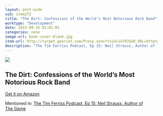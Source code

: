 ```yaml
---
layout: post-wide
uid: item272
title: "The Dirt: Confessions of the World’s Most Notorious Rock Band"
worktype: "Development"
date: 2015-09-15 01:01:01
categories: none
image-url: book-cover-blank.jpg
item-url: http://target.georiot.com/Proxy.ashx?tsid=14707&GR_URL=http%3A%2F%2Fwww.amazon.com%2FThe-Dirt-Confessions-Worlds-Notorious%2Fdp%2F0060989157%2F
description: "The Tim Ferriss Podcast, Ep 15: Neil Strauss, Author of The Game"
---
```

<a href="http://target.georiot.com/Proxy.ashx?tsid=14707&GR_URL=http%3A%2F%2Fwww.amazon.com%2FThe-Dirt-Confessions-Worlds-Notorious%2Fdp%2F0060989157%2F" target="blank"><img src="../../../../img/thumbs/book-cover-blank.jpg" class="prod-img"></a>
<h2>The Dirt: Confessions of the World’s Most Notorious Rock Band</h2>
<p><a href="http://target.georiot.com/Proxy.ashx?tsid=14707&GR_URL=http%3A%2F%2Fwww.amazon.com%2FThe-Dirt-Confessions-Worlds-Notorious%2Fdp%2F0060989157%2F" target="blank">Get it on Amazon</a><p>
<p>Mentioned in: <a href="http://fourhourworkweek.com/2014/06/24/neil-strauss/" target="blank">The Tim Ferriss Podcast, Ep 15: Neil Strauss, Author of The Game</a></p>
